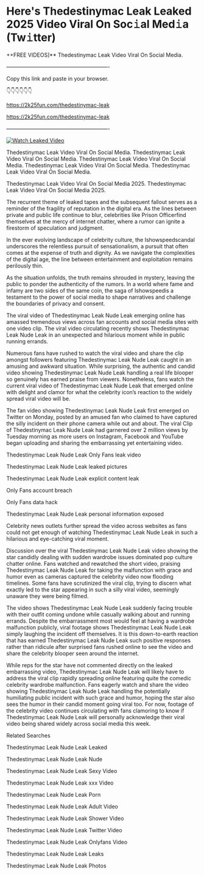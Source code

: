 # Here's Thedestinymac Leak Leaked 2025 Video Viral On Soc𝚒al Med𝚒a (Tw𝚒tter)

++FREE VIDEOS]** Thedestinymac Leak Video Viral On Social Media.

———————————————————-

Copy this link and paste in your browser.

👇👇👇👇👇👇

https://2k25fun.com/thedestinymac-leak

https://2k25fun.com/thedestinymac-leak

———————————————————-

[![Watch Leaked Video](https://miro.medium.com/v2/resize:fit:828/format:webp/1*cilzJN44JGOrTw9NJCrNHA.gif "Watch Leaked Video")](https://2k25fun.com/thedestinymac-leak)

Thedestinymac Leak Video Viral On Social Media. Thedestinymac Leak Video Viral On Social Media. Thedestinymac Leak Video Viral On Social Media. Thedestinymac Leak Video Viral On Social Media. Thedestinymac Leak Video Viral On Social Media.

Thedestinymac Leak Video Viral On Social Media 2025. Thedestinymac Leak Video Viral On Social Media 2025.

The recurrent theme of leaked tapes and the subsequent fallout serves as a reminder of the fragility of reputation in the digital era. As the lines between private and public life continue to blur, celebrities like Prison Officerfind themselves at the mercy of internet chatter, where a rumor can ignite a firestorm of speculation and judgment.

In the ever evolving landscape of celebrity culture, the Ishowspeedscandal underscores the relentless pursuit of sensationalism, a pursuit that often comes at the expense of truth and dignity. As we navigate the complexities of the digital age, the line between entertainment and exploitation remains perilously thin.

As the situation unfolds, the truth remains shrouded in mystery, leaving the public to ponder the authenticity of the rumors. In a world where fame and infamy are two sides of the same coin, the saga of Ishowspeedis a testament to the power of social media to shape narratives and challenge the boundaries of privacy and consent.

The viral video of Thedestinymac Leak Nude Leak emerging online has amassed tremendous views across fan accounts and social media sites with one video clip. The viral video circulating recently shows Thedestinymac Leak Nude Leak in an unexpected and hilarious moment while in public running errands.

Numerous fans have rushed to watch the viral video and share the clip amongst followers featuring Thedestinymac Leak Nude Leak caught in an amusing and awkward situation. While surprising, the authentic and candid video showing Thedestinymac Leak Nude Leak handling a real life blooper so genuinely has earned praise from viewers. Nonetheless, fans watch the current viral video of Thedestinymac Leak Nude Leak that emerged online with delight and clamor for what the celebrity icon’s reaction to the widely spread viral video will be.

The fan video showing Thedestinymac Leak Nude Leak first emerged on Twitter on Monday, posted by an amused fan who claimed to have captured the silly incident on their phone camera while out and about. The viral Clip of Thedestinymac Leak Nude Leak had garnered over 2 million views by Tuesday morning as more users on Instagram, Facebook and YouTube began uploading and sharing the embarrassing yet entertaining video.

Thedestinymac Leak Nude Leak Only Fans leak video

Thedestinymac Leak Nude Leak leaked pictures

Thedestinymac Leak Nude Leak explicit content leak

Only Fans account breach

Only Fans data hack

Thedestinymac Leak Nude Leak personal information exposed

Celebrity news outlets further spread the video across websites as fans could not get enough of watching Thedestinymac Leak Nude Leak in such a hilarious and eye-catching viral moment.

Discussion over the viral Thedestinymac Leak Nude Leak video showing the star candidly dealing with sudden wardrobe issues dominated pop culture chatter online. Fans watched and rewatched the short video, praising Thedestinymac Leak Nude Leak for taking the malfunction with grace and humor even as cameras captured the celebrity video now flooding timelines. Some fans have scrutinized the viral clip, trying to discern what exactly led to the star appearing in such a silly viral video, seemingly unaware they were being filmed.

The video shows Thedestinymac Leak Nude Leak suddenly facing trouble with their outfit coming undone while casually walking about and running errands. Despite the embarrassment most would feel at having a wardrobe malfunction publicly, viral footage shows Thedestinymac Leak Nude Leak simply laughing the incident off themselves. It is this down-to-earth reaction that has earned Thedestinymac Leak Nude Leak such positive responses rather than ridicule after surprised fans rushed online to see the video and share the celebrity blooper seen around the internet.

While reps for the star have not commented directly on the leaked embarrassing video, Thedestinymac Leak Nude Leak will likely have to address the viral clip rapidly spreading online featuring quite the comedic celebrity wardrobe malfunction. Fans eagerly watch and share the video showing Thedestinymac Leak Nude Leak handling the potentially humiliating public incident with such grace and humor, hoping the star also sees the humor in their candid moment going viral too. For now, footage of the celebrity video continues circulating with fans clamoring to know if Thedestinymac Leak Nude Leak will personally acknowledge their viral video being shared widely across social media this week.

Related Searches

Thedestinymac Leak Nude Leak Leaked

Thedestinymac Leak Nude Leak Nude

Thedestinymac Leak Nude Leak Sexy Video

Thedestinymac Leak Nude Leak xxx Video

Thedestinymac Leak Nude Leak Porn

Thedestinymac Leak Nude Leak Adult Video

Thedestinymac Leak Nude Leak Shower Video

Thedestinymac Leak Nude Leak Twitter Video

Thedestinymac Leak Nude Leak Onlyfans Video

Thedestinymac Leak Nude Leak Leaks

Thedestinymac Leak Nude Leak Photos